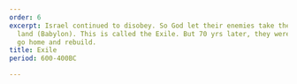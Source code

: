 ```yaml
---
order: 6
excerpt: Israel continued to disobey. So God let their enemies take them to a foreign
  land (Babylon). This is called the Exile. But 70 yrs later, they were allowed to
  go home and rebuild.
title: Exile
period: 600-400BC

---
```

